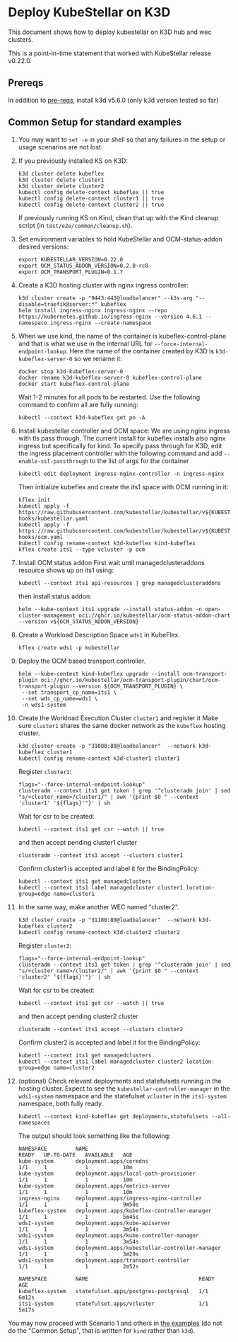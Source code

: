 # Deploy KubeStellar on K3D

This document shows how to deploy kubestellar on K3D hub and wec clusters.

This is a point-in-time statement that worked with KubeStellar release v0.22.0.

## Prereqs

In addition to [pre-reqs](pre-reqs.md), install k3d v5.6.0 (only k3d version tested so far)

## Common Setup for standard examples

1. You may want to `set -e` in your shell so that any failures in the setup or usage scenarios are not lost.

1. If you previously installed KS on K3D:
    ```shell
    k3d cluster delete kubeflex
    k3d cluster delete cluster1
    k3d cluster delete cluster2
    kubectl config delete-context kubeflex || true
    kubectl config delete-context cluster1 || true
    kubectl config delete-context cluster2 || true
    ```
   If previously running KS on Kind, clean that up with the Kind cleanup script (in `test/e2e/common/cleanup.sh`).

1. Set environment variables to hold KubeStellar and OCM-status-addon desired versions:
    ```shell
    export KUBESTELLAR_VERSION=0.22.0
    export OCM_STATUS_ADDON_VERSION=0.2.0-rc8
    export OCM_TRANSPORT_PLUGIN=0.1.7
    ```

1. Create a K3D hosting cluster with nginx ingress controller:
    ```shell
    k3d cluster create -p "9443:443@loadbalancer" --k3s-arg "--disable=traefik@server:*" kubeflex
    helm install ingress-nginx ingress-nginx --repo https://kubernetes.github.io/ingress-nginx --version 4.6.1 --namespace ingress-nginx --create-namespace
    ```

1. When we use kind, the name of the container is kubeflex-control-plane and that is what we use 
   in the internal URL for `--force-internal-endpoint-lookup`.
   Here the name of the container created by K3D is `k3d-kubeflex-server-0` so we rename it:
    ```shell
    docker stop k3d-kubeflex-server-0
    docker rename k3d-kubeflex-server-0 kubeflex-control-plane
    docker start kubeflex-control-plane
    ```
    Wait 1-2 minutes for all pods to be restarted.
    Use the following command to confirm all are fully running:
    ```shell
    kubectl --context k3d-kubeflex get po -A
    ```

1. Install kubestellar controller and OCM space:
   We are using nginx ingress with tls pass through.
   The current install for kubeflex installs also nginx ingress but specifically for kind.
   To specify pass through for K3D, edit the ingress placement controller with the following command and add `--enable-ssl-passthrough` to the list of args for the container
    ```shell
    kubectl edit deployment ingress-nginx-controller -n ingress-nginx  
    ```
   Then initialize kubeflex and create the its1 space with OCM running in it:
    ```shell
    kflex init
    kubectl apply -f https://raw.githubusercontent.com/kubestellar/kubestellar/v${KUBESTELLAR_VERSION}/config/postcreate-hooks/kubestellar.yaml
    kubectl apply -f https://raw.githubusercontent.com/kubestellar/kubestellar/v${KUBESTELLAR_VERSION}/config/postcreate-hooks/ocm.yaml
    kubectl config rename-context k3d-kubeflex kind-kubeflex
    kflex create its1 --type vcluster -p ocm
    ```

1. Install OCM status addon
   First wait until managedclusteraddons resource shows up on its1 using:
    ```shell
   kubectl --context its1 api-resources | grep managedclusteraddons
    ```
   then install status addon:
    ```shell
    helm --kube-context its1 upgrade --install status-addon -n open-cluster-management oci://ghcr.io/kubestellar/ocm-status-addon-chart --version v${OCM_STATUS_ADDON_VERSION}
    ```

1. Create a Workload Description Space `wds1` in KubeFlex.
    ```shell
    kflex create wds1 -p kubestellar
    ```

1. Deploy the OCM based transport controller.

    ```shell
    helm --kube-context kind-kubeflex upgrade --install ocm-transport-plugin oci://ghcr.io/kubestellar/ocm-transport-plugin/chart/ocm-transport-plugin --version ${OCM_TRANSPORT_PLUGIN} \
     --set transport_cp_name=its1 \
     --set wds_cp_name=wds1 \
     -n wds1-system
    ```

1. Create the Workload Execution Cluster `cluster1` and register it
   Make sure `cluster1` shares the same docker network as the `kubeflex` hosting cluster.
    ```shell
    k3d cluster create -p "31080:80@loadbalancer"  --network k3d-kubeflex cluster1
    kubectl config rename-context k3d-cluster1 cluster1
    ```
   Register `cluster1`:
    ```shell
    flags="--force-internal-endpoint-lookup"
    clusteradm --context its1 get token | grep '^clusteradm join' | sed "s/<cluster_name>/cluster1/" | awk '{print $0 " --context 'cluster1' '${flags}'"}' | sh
    ```
   Wait for csr to be created:
    ```shell
    kubectl --context its1 get csr --watch || true
    ```
    and then accept pending cluster1 cluster
    ```shell
    clusteradm --context its1 accept --clusters cluster1
    ```
    Confirm cluster1 is accepted and label it for the BindingPolicy:
    ```shell
    kubectl --context its1 get managedclusters
    kubectl --context its1 label managedcluster cluster1 location-group=edge name=cluster1
    ```

1. In the same way, make another WEC named "cluster2".
    ```shell
    k3d cluster create -p "31180:80@loadbalancer"  --network k3d-kubeflex cluster2
    kubectl config rename-context k3d-cluster2 cluster2
    ```
   Register `cluster2`:
    ```shell
    flags="--force-internal-endpoint-lookup"
    clusteradm --context its1 get token | grep '^clusteradm join' | sed "s/<cluster_name>/cluster2/" | awk '{print $0 " --context 'cluster2' '${flags}'"}' | sh
    ```
   Wait for csr to be created:
    ```shell
    kubectl --context its1 get csr --watch || true
    ```
    and then accept pending cluster2 cluster
    ```shell
    clusteradm --context its1 accept --clusters cluster2
    ```
    Confirm cluster2 is accepted and label it for the BindingPolicy:
    ```shell
    kubectl --context its1 get managedclusters
    kubectl --context its1 label managedcluster cluster2 location-group=edge name=cluster2
    ```

1. (optional) Check relevant deployments and statefulsets running in the hosting cluster. Expect to
see the `kubestellar-controller-manager` in the `wds1-system` namespace and the 
statefulset `vcluster` in the `its1-system` namespace, both fully ready.

    ```shell
    kubectl --context kind-kubeflex get deployments,statefulsets --all-namespaces
    ```
   The output should look something like the following:
    ```
    NAMESPACE         NAME                                             READY   UP-TO-DATE   AVAILABLE   AGE
    kube-system       deployment.apps/coredns                          1/1     1            1           10m
    kube-system       deployment.apps/local-path-provisioner           1/1     1            1           10m
    kube-system       deployment.apps/metrics-server                   1/1     1            1           10m
    ingress-nginx     deployment.apps/ingress-nginx-controller         1/1     1            1           9m50s
    kubeflex-system   deployment.apps/kubeflex-controller-manager      1/1     1            1           5m45s
    wds1-system       deployment.apps/kube-apiserver                   1/1     1            1           3m54s
    wds1-system       deployment.apps/kube-controller-manager          1/1     1            1           3m54s
    wds1-system       deployment.apps/kubestellar-controller-manager   1/1     1            1           3m29s
    wds1-system       deployment.apps/transport-controller             1/1     1            1           2m52s

    NAMESPACE         NAME                                   READY   AGE
    kubeflex-system   statefulset.apps/postgres-postgresql   1/1     6m12s
    its1-system       statefulset.apps/vcluster              1/1     5m17s
    ```

You may now proceed with Scenario 1 and others in [the examples](examples.md) (do not do the "Common Setup", that is written for `kind` rather than `k3d`).
